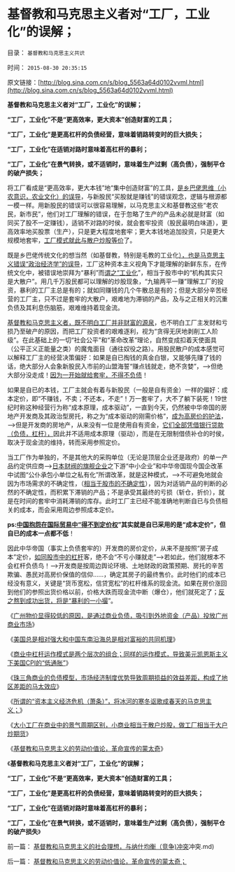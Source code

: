 # 基督教和马克思主义者对“工厂，工业化”的误解；

目录： `基督教和马克思主义共识` 

时间： `2015-08-30 20:35:15` 

原文链接：[http://blog.sina.com.cn/s/blog_5563a64d0102vvml.html](http://blog.sina.com.cn/s/blog_5563a64d0102vvml.html)

**基督教和马克思主义者对“工厂，工业化”的误解；**

**“工厂，工业化”不是“更高效率，更大资本”创造财富的工具；**

**“工厂，工业化”是更高杠杆的负债经营，意味着销路转变时的巨大损失；**

**“工厂，工业化”在适销对路时意味着高杠杆的暴利；**

**“工厂，工业化”在景气转换，或不适销时，意味着生产过剩（高负债），强制平仓的破产损失；**



将工厂看成是“更高效率，更大本钱”地“集中创造财富”的工具，[是乡巴佬思维（小农意识，农业文化）的误导](../../../2009/8/2/工业化一定创造价值吗.md)，与新股民“买股就是赚钱”的错误观念，逻辑与根源都一模一样。用新股民的错误可以很容易理解，以马克思主义和基督教这些“老农民，新市民”，他们对工厂理解的错误，在于忽略了生产的产品未必就是财富（如同买了股不一定赚钱），适销不对路的时侯，就会套牢投资（股民最明白味道），更高效率地买股票（生产），只是更大程度地套牢；更大本钱地追加投资，只是更大规模地套牢，[工厂模式就此与散户炒股等价](../../../2015/7/21/A股中的庄家和套牢，老实模式和杠杆模式；.md)了。

既是乡巴佬传统文化的想当然（如基督教，特别是毛教的工业化[），也是马克思主义错误“政治经济学”的误导](../../../2009/12/18/交换创造价值决定了“市场才是经济”.md)，工厂这种资本主义视角下才能理解的新鲜东东，在传统文化中，被错误地崇拜为“暴利”而[谓之“工业化](../../../2012/1/22/后进国家普遍性的信仰“傻逼工业化”.md)”，相当于股市中的“机构其实只是大散户”。用几千万股民都可以理解的炒股现象，“九输两平一赚”理解工厂的投资，暴利的工厂主总是有的；就如同赚钱的几个牛散总是有的；但是大部分辛苦经营的工厂主，只不过是套牢的大散户，艰难地为滞销的产品，及与之正相关的沉重负债及其利息伤脑筋，艰难维持着现金流。

[基督教和马克思主义者，既不明白工厂并非财富的源泉](../../../2011/3/7/“零和”，亏损和投机.md)，也不明白工厂主发财和亏损乃至破产的原因，而把工厂投资者的艰难逐利，视为“贪得无厌地剥削工人阶级”。在此基础上的一切“社会公平”和“革命改革”理论，自然变成扣着天使面具（公平正义正能量之类）的魔鬼面目（通往奴役之路）。用股民散户的成本感觉可以解释工厂主的经营决策偏好：如果是自已掏钱的真金白银，又能够先赚了钱的话，绝大部分人会象新股民入市前的山盟海誓“赚点钱就走，绝不贪婪”，——>但绝大部分没走成！[因为一开始就给套牢，不得不负债](../../../2015/7/17/北美初期土地市场的散户市，庄家，机构，户籍制度；.md)！

如果是自已的本钱，工厂主就会有着与新股民（一般是自有资金）一样的偏好：成本定价，即“不赚钱，不卖；不还本，不走”！万一套牢了，大不了躺下装死！19世纪时称这种经营行为称“成本原理，成本驱动”，一直到今天，仍然被中华帝国的房地产开发商及其政治型房托，称之为“成本驱动的刚需价格”，[成为高房价的护法](../../../2008/5/27/硬需求来自银行信贷任务，房价极端下还可以再涨一倍.md)，——>但是开发商的房地产，从来没有一位是使用自有资金，[它们全部凭借银行贷款（负债，杠杆），](../../../2014/12/28/金融创新在中国，全部被特色为“推高杠杆，向小民转移成本”.md)因此并不适用成本原理（驱动），而是在无限制借债补仓的时侯，取决于现金流的维持，转而采用参照定价。

当工厂作为单独的，不是其他大的采购单位（无论是顶层企业还是政府）的单一产品约定供应商——>[日本财阀的旗舰企业](../../../2011/1/6/日本传统文化拖了日本经济的后腿.md)之下游“中小企业”和中华帝国现今国企改革中试图“公仆承包小单位之私有化”所谓改革，就是这种模式，——>不可避免地就会因为市场需求的不确定性，（[相当于股市的不确定性](../../../2007/9/6/股市是一个量子世界，符合测不准原理.md)），因为对适销产品的判断的必然的不确定性，而积累下滞销的产品；不是承受其最终的亏损（斩仓，折价），就是在时间的套牢中消耗滞销的库存。此时工厂主已经不能准确地判断自已与负债相关的成本，而会采用周边参照成本定价。

**ps:[中国抱怨在国际贸易中“得不到定价权](../../../2009/7/3/为什么中国永远得不到定价权；为什么中国人没有公德心.md)”其实就是自已采用的是“成本定价”，但自已的成本一点都不低**！

因此中华帝国（事实上负债套牢的）开发商的房价定价，从来不是按照“房子成本”定价，[如同股市中的杠杆](../../../2013/8/27/炒房业高杠杆的利润，风险，不确定性.md)客，绝不会“不亏小赚就走”——>若如此，他们就根本不会杠杆负债鸟！——>开发商是按周边舆论环境、土地财政的政策预期、房托的辛苦欺骗、愚民对高房价保值的信仰……，确定其房子的最终售价。此时他们的成本已经没有意义，关键是“货币宽松，信贷宽松”的杠杆维系的现金流。如果在房价涨回到他们的参照出货价格以前，价格大跌而现金流中断（爆仓），他们就死定了；[反之熬到成功出货，将是“暴利的一小撮](../../../2014/3/10/激进的衡量，补仓转变为盈利的条件.md)”。

《[广州物价显得较低的原因，是通过商业负债，吸引到外地资金（产品）投放广州商业市场](../../../2015/8/23/广州民营小商业的负债,资金来源，和广州物价较低的关系.md)》

《[美国总是相对强大和中国东南沿海总是相对富裕的共同机理](../../../2015/8/24/美国总是强大，和中国东南总是相对富裕的共同机理；.md)》

《[商业中杠杆运作模式是两个层次的组合；同样的运作模式，导致美元凯恩斯主义下美国CPI的“低通胀”](../../../2015/8/25/民营商业的负债链，商业中杠杆运作模式是两个层次的组合.md)》

《[珠三角商业的负债模型，市场经济制度优势导致周期损益的效益差距，构成了地区差距的马太效应](../../../2015/8/26/珠三角商业的负债模型，解读钱荒与泛滥周期,地区差距的马太效应.md)》

《[所谓的“资本主义经济危机（萧条）”，将冰河的寒冬讴歌成春天的马克思主义；](../../../2015/8/27/市场经济领先地区“绿洲效应”，落后地区“冰山，猪坚强现象”；.md)》

《[大小工厂在商业中的景气周期区别，小商业相当于散户炒股，做工厂相当于大户炒期货](../../../2015/8/28/小商业相当于散户炒股，做工厂相当于大户炒期货；.md)》

《[基督教和马克思主义的劳动价值论，革命宣传的蒙太奇](../../../2015/8/29/基督教和马克思主义的劳动价值论，革命宣传的蒙太奇；.md)》

《**基督教和马克思主义者对“工厂，工业化”的误解；**

**“工厂，工业化”不是“更高效率，更大资本”创造财富的工具；**

**“工厂，工业化”是更高杠杆的负债经营，意味着销路转变时的巨大损失；**

**“工厂，工业化”在适销对路时意味着高杠杆的暴利；**

**“工厂，工业化”在景气转换，或不适销时，意味着生产过剩（高负债），强制平仓的破产损失**》

前一篇： [基督教和马克思主义的社会理想，与纳什均衡（竞争)冲突](../../../2015/9/1/基督教和马克思主义的社会理想，与纳什均衡（竞争)冲突.md)

后一篇： [基督教和马克思主义的劳动价值论，革命宣传的蒙太奇；](../../../2015/8/29/基督教和马克思主义的劳动价值论，革命宣传的蒙太奇；.md)


